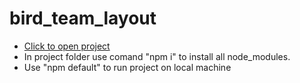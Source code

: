 # bird_team_layout
- [Click to open project](https://v1taliy.github.io/bird_team_layout/app/)
- In project folder use comand "npm i" to install all node_modules.
- Use "npm default" to run project on local machine
